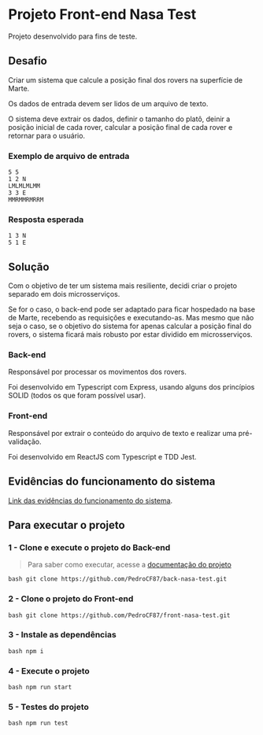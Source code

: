 # Projeto Front-end Nasa Test

Projeto desenvolvido para fins de teste.

## Desafio
Criar um sistema que calcule a posição final dos rovers na superfície de Marte.

Os dados de entrada devem ser lidos de um arquivo de texto.

O sistema deve extrair os dados, definir o tamanho do platô, deinir a posição inicial de cada rover, calcular a posição final de cada rover e retornar para o usuário.

### Exemplo de arquivo de entrada
```
5 5
1 2 N
LMLMLMLMM
3 3 E
MMRMMRMRRM
```

### Resposta esperada
```
1 3 N
5 1 E
```

## Solução

Com o objetivo de ter um sistema mais resiliente, decidi criar o projeto separado em dois microsserviços.

Se for o caso, o back-end pode ser adaptado para ficar hospedado na base de Marte, recebendo as requisições e executando-as. Mas mesmo que não seja o caso, se o objetivo do sistema for apenas calcular a posição final do rovers, o sistema ficará mais robusto por estar dividido em microsserviços.

### Back-end
Responsável por processar os movimentos dos rovers.

Foi desenvolvido em Typescript com Express, usando alguns dos princípios SOLID (todos os que foram possível usar).

### Front-end
Responsável por extrair o conteúdo do arquivo de texto e realizar uma pré-validação.

Foi desenvolvido em ReactJS com Typescript e TDD Jest.

## Evidências do funcionamento do sistema

[Link das evidências do funcionamento do sistema](https://docs.google.com/document/d/1Z2LNncTY2tfDvovWv6B8Cntan6T3Wre1hwQ1qNPGSHU/edit?usp=sharing).

## Para executar o projeto

### 1 - Clone e execute o projeto do Back-end
> Para saber como executar, 
> acesse a [documentação do projeto](https://github.com/PedroCF87/back-nasa-test)

```bash git clone https://github.com/PedroCF87/back-nasa-test.git```

### 2 - Clone o projeto do Front-end
```bash git clone https://github.com/PedroCF87/front-nasa-test.git```

### 3 - Instale as dependências
```bash npm i```

### 4 - Execute o projeto
```bash npm run start```

### 5 - Testes do projeto
```bash npm run test```
